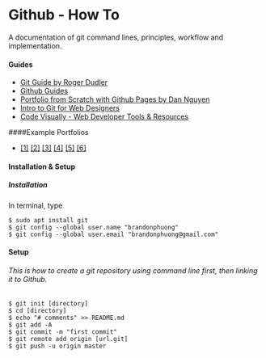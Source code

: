 # Github - How To 
A documentation of git command lines, principles, workflow and implementation.
#### Guides  
* [Git Guide by Roger Dudler](http://rogerdudler.github.io/git-guide/)
* [Github Guides](https://guides.github.com/)
* [Portfolio from Scratch with Github Pages by Dan Nguyen](http://dannguyen.github.io/github-for-portfolios/)
* [Intro to Git for Web Designers](http://www.webdesignerdepot.com/2009/03/intro-to-git-for-web-designers/)
* [Code Visually - Web Developer Tools & Resources](http://codevisually.com/)

####Example Portfolios
* [[1]](http://timmyomahony.com/) [[2]](http://www.exomel.com/en) [[3]](http://denisechandler.com/) [[4]](http://matthewlettini.com/) [[5]](http://hautmonde.ca/) [[6]](http://www.baylesdev.com/)

#### Installation & Setup   
##### Installation  
In terminal, type 
~~~~  
$ sudo apt install git  
$ git config --global user.name "brandonphuong"  
$ git config --global user.email "brandonphuong@gmail.com"
~~~~
#### Setup   
###### This is how to create a git repository using command line first, then linking it to Github.   
~~~~
$ git init [directory] 
$ cd [directory]  
$ echo "# comments" >> README.md  
$ git add -A  
$ git commit -m "first commit"  
$ git remote add origin [url.git]  
$ git push -u origin master
~~~~
